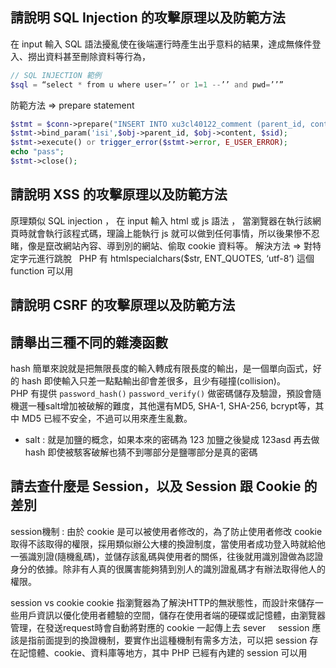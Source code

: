 ## 請說明 SQL Injection 的攻擊原理以及防範方法
在 input 輸入 SQL 語法擾亂使在後端運行時產生出乎意料的結果，達成無條件登入、撈出資料甚至刪除資料等行為，
```PHP
// SQL INJECTION 範例
$sql = “select * from u where user=’’ or 1=1 --’’ and pwd=’’”
```
防範方法 => prepare statement
```PHP
$stmt = $conn->prepare("INSERT INTO xu3cl40122_comment (parent_id, content, user_id) VALUES (?, ?, ?)");
$stmt->bind_param('isi',$obj->parent_id, $obj->content, $sid);
$stmt->execute() or trigger_error($stmt->error, E_USER_ERROR);
echo "pass";
$stmt->close();
```

## 請說明 XSS 的攻擊原理以及防範方法
原理類似 SQL injection ， 在 input 輸入 html 或 js 語法 ， 當瀏覽器在執行該網頁時就會執行該程式碼，理論上能執行 js 就可以做到任何事情，所以後果慘不忍睹，像是竄改網站內容、導到別的網站、偷取 cookie 資料等。
解決方法 => 對特定字元進行跳脫   
PHP 有 htmlspecialchars($str, ENT_QUOTES, ‘utf-8’) 這個 function 可以用

## 請說明 CSRF 的攻擊原理以及防範方法


## 請舉出三種不同的雜湊函數
hash 簡單來說就是把無限長度的輸入轉成有限長度的輸出，是一個單向函式，好的 hash 即使輸入只差一點點輸出卻會差很多，且少有碰撞(collision)。    
PHP 有提供 `password_hash()` `password_verify()` 做密碼儲存及驗證，預設會隨機選一種salt增加被破解的難度，其他還有MD5, SHA-1, SHA-256,
bcrypt等，其中 MD5 已經不安全，不過可以用來產生亂數。
* salt : 就是加鹽的概念，如果本來的密碼為 123 加鹽之後變成 123asd 再去做 hash 即使被駭客破解也猜不到哪部分是鹽哪部分是真的密碼


## 請去查什麼是 Session，以及 Session 跟 Cookie 的差別
session機制 :
由於 cookie 是可以被使用者修改的，為了防止使用者修改 cookie 取得不該取得的權限，採用類似辦公大樓的換證制度，當使用者成功登入時就給他一張識別證(隨機亂碼)，並儲存該亂碼與使用者的關係，往後就用識別證做為認證身分的依據。除非有人真的很厲害能夠猜到別人的識別證亂碼才有辦法取得他人的權限。
   
session vs cookie
cookie 指瀏覽器為了解決HTTP的無狀態性，而設計來儲存一些用戶資訊以優化使用者體驗的空間，儲存在使用者端的硬碟或記憶體，由瀏覽器管理，在發送request時會自動將對應的 cookie 一起傳上去 sever     
session 應該是指前面提到的換證機制，要實作出這種機制有需多方法，可以把 session 存在記憶體、cookie、資料庫等地方，其中 PHP 已經有內建的 session 可以用
